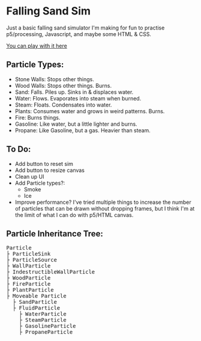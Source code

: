 # Falling Sand Sim

Just a basic falling sand simulator I'm making for fun to practise p5/processing, Javascript, and maybe some HTML & CSS.

[You can play with it here](https://obviousnonsense.github.io/FallingSand/)

## Particle Types:
- Stone Walls: Stops other things.
- Wood Walls: Stops other things. Burns.
- Sand: Falls. Piles up. Sinks in & displaces water.
- Water: Flows. Evaporates into steam when burned.
- Steam: Floats. Condensates into water.
- Plants: Consumes water and grows in weird patterns. Burns.
- Fire: Burns things.
- Gasoline: Like water, but a little lighter and burns.
- Propane: Like Gasoline, but a gas. Heavier than steam.

## To Do:
- Add button to reset sim
- Add button to resize canvas
- Clean up UI
- Add Particle types?:
    - Smoke
    - Ice
- Improve performance? I've tried multiple things to increase the number of particles that can be drawn without dropping frames, but I think I'm at the limit of what I can do with p5/HTML canvas.

## Particle Inheritance Tree:

<pre>
Particle
├ ParticleSink
├ ParticleSource
├ WallParticle
├ IndestructibleWallParticle
├ WoodParticle
├ FireParticle
├ PlantParticle
├ Moveable Particle
  ├ SandParticle
  ├ FluidParticle
    ├ WaterParticle
    ├ SteamParticle
    ├ GasolineParticle
    ├ PropaneParticle
</pre>

